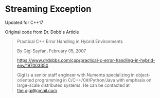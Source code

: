 # Streaming Exception

Updated for C++17

Original code from Dr. Dobb's Article

> Practical C++ Error Handling in Hybrid Environments
>
> By Gigi Sayfan, February 05, 2007
>
> https://www.drdobbs.com/cpp/practical-c-error-handling-in-hybrid-env/197003350
>
> Gigi is a senior staff engineer with Numenta specializing in object-oriented programming in C/C++/C#/Python/Java with emphasis on large-scale distributed systems. He can be contacted at the.gigi@gmail.com
